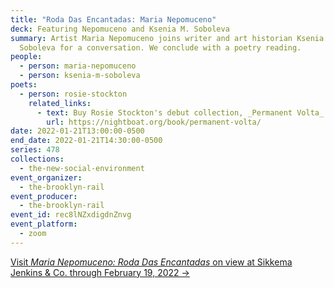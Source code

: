 ```yaml
---
title: "Roda Das Encantadas: Maria Nepomuceno"
deck: Featuring Nepomuceno and Ksenia M. Soboleva
summary: Artist Maria Nepomuceno joins writer and art historian Ksenia M.
  Soboleva for a conversation. We conclude with a poetry reading.
people:
  - person: maria-nepomuceno
  - person: ksenia-m-soboleva
poets:
  - person: rosie-stockton
    related_links:
      - text: Buy Rosie Stockton's debut collection, _Permanent Volta_ (Nightboat, 2021)
        url: https://nightboat.org/book/permanent-volta/
date: 2022-01-21T13:00:00-0500
end_date: 2022-01-21T14:30:00-0500
series: 478
collections:
  - the-new-social-environment
event_organizer:
  - the-brooklyn-rail
event_producer:
  - the-brooklyn-rail
event_id: rec8lNZxdigdnZnvg
event_platform:
  - zoom
---
```

[Visit *Maria Nepomuceno: Roda Das Encantadas* on view at Sikkema Jenkins & Co. through February 19, 2022 →](https://www.sikkemajenkinsco.com/ex20220111marianepomuceno)